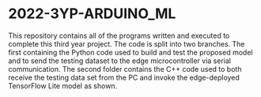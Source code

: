# 2022-3YP-ARDUINO_ML

This repository contains all of the programs written and executed to complete this third year project. The code is split into two branches. The first containing the Python code used to build and test the proposed model and to send the testing dataset to the edge microcontroller via serial communication. The second folder contains the C++ code used to both receive the testing data set from the PC and invoke the edge-deployed TensorFlow Lite model as shown.
